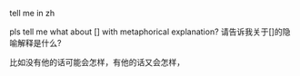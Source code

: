 tell me in zh

pls tell me what about [] with metaphorical explanation? 
请告诉我关于[]的隐喻解释是什么?

比如没有他的话可能会怎样，有他的话又会怎样，
